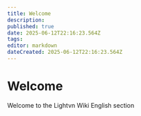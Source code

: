 ```yaml
---
title: Welcome
description: 
published: true
date: 2025-06-12T22:16:23.564Z
tags: 
editor: markdown
dateCreated: 2025-06-12T22:16:23.564Z
---
```


# Welcome

Welcome to the Lightvn Wiki English section